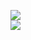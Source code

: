 [![](https://img.shields.io/badge/Made%20With-Github%20Spray-lightgrey.svg?style=for-the-badge&logo=github)](https://github.com/Annihil/github-spray#4631)  
[![](https://i.imgur.com/2DrTn0Z.gif)](https://github.com/Annihil/github-spray)